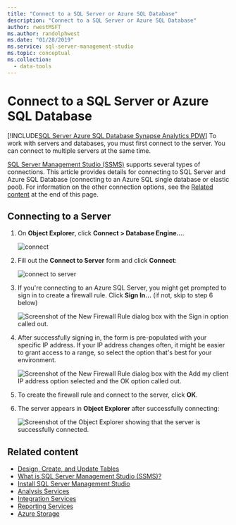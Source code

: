 ```yaml
---
title: "Connect to a SQL Server or Azure SQL Database"
description: "Connect to a SQL Server or Azure SQL Database"
author: rwestMSFT
ms.author: randolphwest
ms.date: "01/28/2019"
ms.service: sql-server-management-studio
ms.topic: conceptual
ms.collection:
  - data-tools
---
```

# Connect to a SQL Server or Azure SQL Database

[!INCLUDE[SQL Server Azure SQL Database Synapse Analytics PDW](../includes/applies-to-version/sql-asdb-asdbmi-asa-pdw.md)]
To work with servers and databases, you must first connect to the server. You can connect to multiple servers at the same time.

[SQL Server Management Studio (SSMS)](../sql-server-management-studio-ssms.md) supports several types of connections. This article provides details for connecting to SQL Server and Azure SQL Database (connecting to an Azure SQL single database or elastic pool). For information on the other connection options, see the [Related content](#related-content) at the end of this page.
  
## Connecting to a Server  

1. On **Object Explorer**, click **Connect > Database Engine...**.

   ![connect](../media/connect-to-server/connect-db-engine.png)

1. Fill out the **Connect to Server** form and click **Connect**:

   ![connect to server](../media/connect-to-server/connect.png)

1. If you're connecting to an Azure SQL Server, you might get prompted to sign in to create a firewall rule. Click **Sign In...** (if not, skip to step 6 below)

   ![Screenshot of the New Firewall Rule dialog box with the Sign in option called out.](../media/connect-to-server/firewall-rule-sign-in.png)

1. After successfully signing in, the form is pre-populated with your specific IP address. If your IP address changes often, it might be easier to grant access to a range, so select the option that's best for your environment. 

   ![Screenshot of the New Firewall Rule dialog box with the Add my client IP address option selected and the OK option called out.](../media/connect-to-server/new-firewall-rule.png)

1. To create the firewall rule and connect to the server, click **OK**.

1. The server appears in **Object Explorer** after successfully connecting:

   ![Screenshot of the Object Explorer showing that the server is successfully connected.](../media/connect-to-server/connected.png)

## Related content

- [Design, Create, and Update Tables](../visual-db-tools/design-tables-visual-database-tools.md)
- [What is SQL Server Management Studio (SSMS)?](../sql-server-management-studio-ssms.md)
- [Install SQL Server Management Studio](../install/install.md)
- [Analysis Services](/analysis-services/instances/connect-from-client-applications-analysis-services)
- [Integration Services](/sql/integration-services/sql-server-integration-services)
- [Reporting Services](/sql/reporting-services/tools/connect-to-a-report-server-in-management-studio)
- [Azure Storage](../f1-help/connect-to-microsoft-azure-storage.md)
